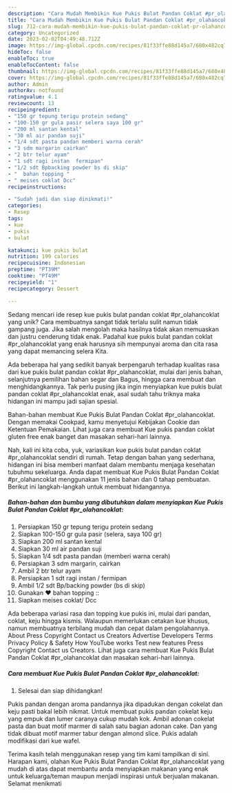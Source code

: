 ```yaml
---
description: "Cara Mudah Membikin Kue Pukis Bulat Pandan Coklat #pr_olahancoklat yang Enak"
title: "Cara Mudah Membikin Kue Pukis Bulat Pandan Coklat #pr_olahancoklat yang Enak"
slug: 712-cara-mudah-membikin-kue-pukis-bulat-pandan-coklat-pr-olahancoklat-yang-enak
category: Uncategorized
date: 2023-02-02T04:49:48.712Z
image: https://img-global.cpcdn.com/recipes/81f33ffe88d145a7/680x482cq70/kue-pukis-bulat-pandan-coklat-pr_olahancoklat-foto-resep-utama.jpg
hideToc: false
enableToc: true
enableTocContent: false
thumbnail: https://img-global.cpcdn.com/recipes/81f33ffe88d145a7/680x482cq70/kue-pukis-bulat-pandan-coklat-pr_olahancoklat-foto-resep-utama.jpg
cover: https://img-global.cpcdn.com/recipes/81f33ffe88d145a7/680x482cq70/kue-pukis-bulat-pandan-coklat-pr_olahancoklat-foto-resep-utama.jpg
author: Admin
authorAv: notfound
ratingvalue: 4.1
reviewcount: 13
recipeingredient:
- "150 gr tepung terigu protein sedang"
- "100-150 gr gula pasir selera saya 100 gr"
- "200 ml santan kental"
- "30 ml air pandan suji"
- "1/4 sdt pasta pandan memberi warna cerah"
- "3 sdm margarin cairkan"
- "2 btr telur ayam"
- "1 sdt ragi instan  fermipan"
- "1/2 sdt Bpbacking powder bs di skip"
- "  bahan topping "
- " meises coklat Dcc"
recipeinstructions:

- "Sudah jadi dan siap dinikmati!"
categories:
- Resep
tags:
- kue
- pukis
- bulat

katakunci: kue pukis bulat 
nutrition: 199 calories
recipecuisine: Indonesian
preptime: "PT39M"
cooktime: "PT49M"
recipeyield: "1"
recipecategory: Dessert

---
```





Sedang mencari ide resep kue pukis bulat pandan coklat #pr_olahancoklat yang unik? Cara membuatnya sangat tidak terlalu sulit namun tidak gampang juga. Jika salah mengolah maka hasilnya tidak akan memuaskan dan justru cenderung tidak enak. Padahal kue pukis bulat pandan coklat #pr_olahancoklat yang enak harusnya sih mempunyai aroma dan cita rasa yang dapat memancing selera Kita.





Ada beberapa hal yang sedikit banyak berpengaruh terhadap kualitas rasa dari kue pukis bulat pandan coklat #pr_olahancoklat, mulai dari jenis bahan, selanjutnya pemilihan bahan segar dan Bagus, hingga cara membuat dan menghidangkannya. Tak perlu pusing jika ingin menyiapkan kue pukis bulat pandan coklat #pr_olahancoklat enak,      asal sudah tahu triknya maka hidangan ini mampu jadi sajian spesial.














Bahan-bahan membuat Kue Pukis Bulat Pandan Coklat #pr_olahancoklat. Dengan memakai Cookpad, kamu menyetujui Kebijakan Cookie dan Ketentuan Pemakaian. Lihat juga cara membuat Kue pukis pandan coklat gluten free enak banget dan masakan sehari-hari lainnya.






Nah, kali ini kita coba, yuk, variasikan kue pukis bulat pandan coklat #pr_olahancoklat sendiri di rumah. Tetap dengan bahan yang sederhana, hidangan ini bisa memberi manfaat dalam membantu menjaga kesehatan tubuhmu sekeluarga. Anda dapat membuat Kue Pukis Bulat Pandan Coklat #pr_olahancoklat menggunakan 11 jenis bahan dan 0 tahap pembuatan. Berikut ini langkah-langkah untuk membuat hidangannya.

<!--inarticleads1-->

##### Bahan-bahan dan bumbu yang dibutuhkan dalam menyiapkan Kue Pukis Bulat Pandan Coklat #pr_olahancoklat:

1. Persiapkan 150 gr tepung terigu protein sedang
1. Siapkan 100-150 gr gula pasir (selera, saya 100 gr)
1. Siapkan 200 ml santan kental
1. Siapkan 30 ml air pandan suji
1. Siapkan 1/4 sdt pasta pandan (memberi warna cerah)
1. Persiapkan 3 sdm margarin, cairkan
1. Ambil 2 btr telur ayam
1. Persiapkan 1 sdt ragi instan / fermipan
1. Ambil 1/2 sdt Bp/backing powder (bs di skip)
1. Gunakan  ❤ bahan topping ::
1. Siapkan  meises coklat/ Dcc


Ada beberapa variasi rasa dan topping kue pukis ini, mulai dari pandan, coklat, keju hingga kismis. Walaupun memerlukan cetakan kue khusus, namun membuatnya terbilang mudah dan cepat dalam pengolahannya. About Press Copyright Contact us Creators Advertise Developers Terms Privacy Policy &amp; Safety How YouTube works Test new features Press Copyright Contact us Creators. Lihat juga cara membuat Kue Pukis Bulat Pandan Coklat #pr_olahancoklat dan masakan sehari-hari lainnya. 

<!--inarticleads2-->

##### Cara membuat Kue Pukis Bulat Pandan Coklat #pr_olahancoklat:


1. Selesai dan siap dihidangkan!

Pukis pandan dengan aroma pandannya jika dipadukan dengan cokelat dan keju pasti bakal lebih nikmat. Untuk membuat pukis pandan cokelat keju yang empuk dan lumer caranya cukup mudah kok. Ambil adonan cokelat pasta dan buat motif marmer di salah satu bagian adonan cake. Dan yang tidak dibuat motif marmer tabur dengan almond slice. Pukis adalah modifikasi dari kue wafel. 

Terima kasih telah menggunakan resep yang tim kami tampilkan di sini. Harapan kami, olahan Kue Pukis Bulat Pandan Coklat #pr_olahancoklat yang mudah di atas dapat membantu anda menyiapkan makanan yang enak untuk keluarga/teman maupun menjadi inspirasi untuk berjualan makanan. Selamat menikmati
